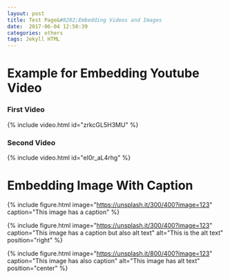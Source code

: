 ```yaml
---
layout: post
title: Test Page&#8282;Embedding Videos and Images
date:  2017-06-04 12:50:39
categories: others
tags: Jekyll HTML
---
```

# Example for Embedding Youtube Video
### First Video
{% include video.html id="zrkcGL5H3MU" %}
### Second Video
{% include video.html id="eI0r_aL4rhg" %}
# Embedding Image With Caption
{% include figure.html image="https://unsplash.it/300/400?image=123" caption="This image has a caption" %}

{% include figure.html image="https://unsplash.it/300/400?image=123" caption="This image has a caption but also alt text" alt="This is the alt text" position="right" %}

{% include figure.html image="https://unsplash.it/800/400?image=123" caption="This image has also caption" alt="This image has alt text" position="center" %}

